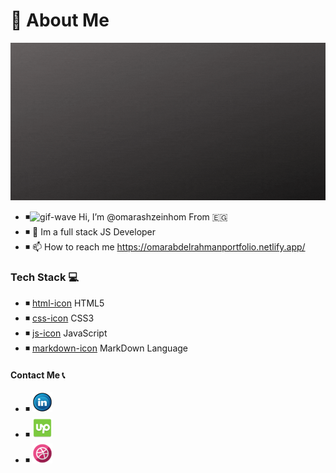 # 🦱 About Me 

![intro-image][intro-image]


- ◾![gif-wave][gif-wave] Hi, I’m @omarashzeinhom From 🇪🇬
- ◾ 👀 Im a full stack JS Developer
- ◾ 📫 How to reach me https://omarabdelrahmanportfolio.netlify.app/


### Tech Stack 💻

- ◾ [html-icon][html-icon] HTML5 
- ◾ [css-icon][css-icon] CSS3
- ◾ [js-icon][js-icon] JavaScript 
- ◾ [markdown-icon][markdown-icon] MarkDown Language 


#### Contact Me 📞
* ◾ [![LinkedIn][linkedin-image]][linkedin-url]
* ◾ [![upwork-image][upwork-image]][upwork-url]
* ◾ [![dribbble-image][dribbble-image]][dribble-url]

<!---
omarashzeinhom/omarashzeinhom is a ✨ special ✨ repository because its `README.md` (this file) appears on your GitHub profile.
You can click the Preview link to take a look at your changes.
--->


<!-- MARKDOWN LINKS & IMAGES -->

<!-- https://www.markdownguide.org/basic-syntax/#reference-style-links -->

[intro-image]: img/gifaboutme.gif
[gif-wave]: https://cdn.jsdelivr.net/gh/Readme-Workflows/Readme-Icons@main/icons/gifs/wave.gif
<!-- urls -->
[linkedin-url]: https://www.linkedin.com/in/omar-abdelrahman-7602a9126/
[dribble-url]: https://dribbble.com/omarzeinhom
[upwork-url]: https://www.upwork.com/freelancers/~016ff0a16ccc85d242
<!-- icon images -->
[linkedin-image]: img/linkedin_11601.png
[dribbble-image]: img/dribble_logo_icon_154493.png
[upwork-image]:  img/upwork_94116.png
[css-icon]: img/icons8-css3-48.png
[html-icon]: img/icons8-html-5-48.png
[js-icon]: img/icons8-javascript-48.png
[markdown-icon]: img/icons8-markdown-30.png
